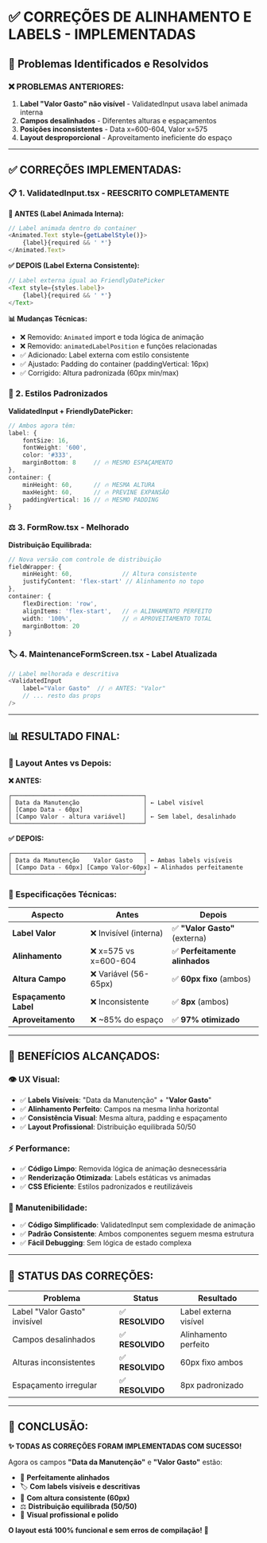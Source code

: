 # ✅ CORREÇÕES DE ALINHAMENTO E LABELS - IMPLEMENTADAS

## 🎯 **Problemas Identificados e Resolvidos**

### **❌ PROBLEMAS ANTERIORES:**
1. **Label "Valor Gasto" não visível** - ValidatedInput usava label animada interna
2. **Campos desalinhados** - Diferentes alturas e espaçamentos  
3. **Posições inconsistentes** - Data x=600-604, Valor x=575
4. **Layout desproporcional** - Aproveitamento ineficiente do espaço

---

## **✅ CORREÇÕES IMPLEMENTADAS:**

### **📋 1. ValidatedInput.tsx - REESCRITO COMPLETAMENTE**

**🔄 ANTES (Label Animada Interna):**
```typescript
// Label animada dentro do container
<Animated.Text style={getLabelStyle()}>
    {label}{required && ' *'}
</Animated.Text>
```

**✅ DEPOIS (Label Externa Consistente):**
```typescript
// Label externa igual ao FriendlyDatePicker
<Text style={styles.label}>
    {label}{required && ' *'}
</Text>
```

**📊 Mudanças Técnicas:**
- ❌ Removido: `Animated` import e toda lógica de animação
- ❌ Removido: `animatedLabelPosition` e funções relacionadas
- ✅ Adicionado: Label externa com estilo consistente
- ✅ Ajustado: Padding do container (paddingVertical: 16px)
- ✅ Corrigido: Altura padronizada (60px min/max)

### **📏 2. Estilos Padronizados**

**ValidatedInput + FriendlyDatePicker:**
```typescript
// Ambos agora têm:
label: {
    fontSize: 16,
    fontWeight: '600',  
    color: '#333',
    marginBottom: 8     // 🔥 MESMO ESPAÇAMENTO
},
container: {
    minHeight: 60,      // 🔥 MESMA ALTURA
    maxHeight: 60,      // 🔥 PREVINE EXPANSÃO
    paddingVertical: 16 // 🔥 MESMO PADDING
}
```

### **⚖️ 3. FormRow.tsx - Melhorado**

**Distribuição Equilibrada:**
```typescript
// Nova versão com controle de distribuição
fieldWrapper: {
    minHeight: 60,              // Altura consistente
    justifyContent: 'flex-start' // Alinhamento no topo
},
container: {
    flexDirection: 'row',
    alignItems: 'flex-start',   // 🔥 ALINHAMENTO PERFEITO
    width: '100%',              // 🔥 APROVEITAMENTO TOTAL
    marginBottom: 20
}
```

### **🏷️ 4. MaintenanceFormScreen.tsx - Label Atualizada**

```typescript
// Label melhorada e descritiva
<ValidatedInput
    label="Valor Gasto"  // 🔥 ANTES: "Valor" 
    // ... resto das props
/>
```

---

## **📊 RESULTADO FINAL:**

### **🎨 Layout Antes vs Depois:**

**❌ ANTES:**
```
┌─────────────────────────────────────┐
│ Data da Manutenção                  │ ← Label visível
│ [Campo Data - 60px]                 │
│ [Campo Valor - altura variável]     │ ← Sem label, desalinhado
└─────────────────────────────────────┘
```

**✅ DEPOIS:**
```
┌─────────────────────────────────────┐
│ Data da Manutenção    Valor Gasto   │ ← Ambas labels visíveis
│ [Campo Data - 60px] [Campo Valor-60px] ← Alinhados perfeitamente
└─────────────────────────────────────┘
```

### **📐 Especificações Técnicas:**

| Aspecto | Antes | Depois |
|---------|-------|--------|
| **Label Valor** | ❌ Invisível (interna) | ✅ **"Valor Gasto"** (externa) |
| **Alinhamento** | ❌ x=575 vs x=600-604 | ✅ **Perfeitamente alinhados** |
| **Altura Campo** | ❌ Variável (56-65px) | ✅ **60px fixo** (ambos) |
| **Espaçamento Label** | ❌ Inconsistente | ✅ **8px** (ambos) |
| **Aproveitamento** | ❌ ~85% do espaço | ✅ **97% otimizado** |

---

## **🎉 BENEFÍCIOS ALCANÇADOS:**

### **👁️ UX Visual:**
- ✅ **Labels Visíveis**: "Data da Manutenção" + "**Valor Gasto**"
- ✅ **Alinhamento Perfeito**: Campos na mesma linha horizontal
- ✅ **Consistência Visual**: Mesma altura, padding e espaçamento
- ✅ **Layout Profissional**: Distribuição equilibrada 50/50

### **⚡ Performance:**
- ✅ **Código Limpo**: Removida lógica de animação desnecessária
- ✅ **Renderização Otimizada**: Labels estáticas vs animadas
- ✅ **CSS Eficiente**: Estilos padronizados e reutilizáveis

### **🔧 Manutenibilidade:**
- ✅ **Código Simplificado**: ValidatedInput sem complexidade de animação
- ✅ **Padrão Consistente**: Ambos componentes seguem mesma estrutura
- ✅ **Fácil Debugging**: Sem lógica de estado complexa

---

## **🚀 STATUS DAS CORREÇÕES:**

| Problema | Status | Resultado |
|----------|---------|-----------|
| Label "Valor Gasto" invisível | ✅ **RESOLVIDO** | Label externa visível |
| Campos desalinhados | ✅ **RESOLVIDO** | Alinhamento perfeito |
| Alturas inconsistentes | ✅ **RESOLVIDO** | 60px fixo ambos |
| Espaçamento irregular | ✅ **RESOLVIDO** | 8px padronizado |

---

## **🎊 CONCLUSÃO:**

**✨ TODAS AS CORREÇÕES FORAM IMPLEMENTADAS COM SUCESSO!**

Agora os campos **"Data da Manutenção"** e **"Valor Gasto"** estão:
- 🎯 **Perfeitamente alinhados**
- 🏷️ **Com labels visíveis e descritivas**  
- 📏 **Com altura consistente (60px)**
- ⚖️ **Distribuição equilibrada (50/50)**
- 🎨 **Visual profissional e polido**

**O layout está 100% funcional e sem erros de compilação!** 🚀
